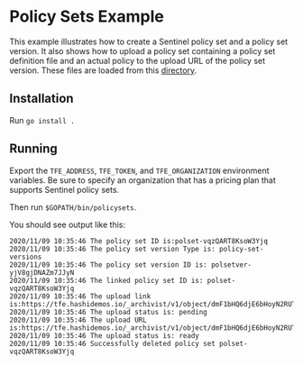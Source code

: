 # Policy Sets Example
This example illustrates how to create a Sentinel policy set and a policy set version. It also shows how to upload a policy set containing a policy set definition file and an actual policy to the upload URL of the policy set version. These files are loaded from this [directory](../../test-fixtures/policy-set-version).

## Installation
Run `go install .`

## Running
Export the `TFE_ADDRESS`, `TFE_TOKEN`, and `TFE_ORGANIZATION` environment variables. Be sure to specify an organization that has a pricing plan that supports Sentinel policy sets.

Then run `$GOPATH/bin/policysets`.

You should see output like this:
```
2020/11/09 10:35:46 The policy set ID is:polset-vqzQART8KsoW3Yjq
2020/11/09 10:35:46 The policy set version Type is: policy-set-versions
2020/11/09 10:35:46 The policy set version ID is: polsetver-yjV8gjDNAZm7JJyN
2020/11/09 10:35:46 The linked policy set ID is: polset-vqzQART8KsoW3Yjq
2020/11/09 10:35:46 The upload link is:https://tfe.hashidemos.io/_archivist/v1/object/dmF1bHQ6djE6bHoyN2RUTFFSVEFSOFhUT0l1UElQUmZLN20wTENxWVRIcUdNMXRxNzhKTDJnWCtPcjVhWFdTRS8wSE9jdTYxWTArejlXOEhXY1J1bWVkclp6bUdwVW1wTkRXUEJyU0VpMVllZ1ozVHQ5cmgveFhMS25BT09vcC9wcy9MVWRCQjI1SXcrZUNtUmdQRU9Oc0JsWm9MN2ZqSmhpU2FMbng0UWI2NU1nYloreTBiclJpdmlJMzJYckNmU2NwRXNIQVB6VGs4WFMwWWY5NS9vYjlJcUZXUklpa0F6alRlZTl3bkd4b1VDRnpqSElhQkZvWE5tNmFYaFh5NXpGM095ckFockk3d2w2TldWWHRaMzFTdXE5b0xJUzkrUA
2020/11/09 10:35:46 The upload status is: pending
2020/11/09 10:35:46 The upload URL is:https://tfe.hashidemos.io/_archivist/v1/object/dmF1bHQ6djE6bHoyN2RUTFFSVEFSOFhUT0l1UElQUmZLN20wTENxWVRIcUdNMXRxNzhKTDJnWCtPcjVhWFdTRS8wSE9jdTYxWTArejlXOEhXY1J1bWVkclp6bUdwVW1wTkRXUEJyU0VpMVllZ1ozVHQ5cmgveFhMS25BT09vcC9wcy9MVWRCQjI1SXcrZUNtUmdQRU9Oc0JsWm9MN2ZqSmhpU2FMbng0UWI2NU1nYloreTBiclJpdmlJMzJYckNmU2NwRXNIQVB6VGs4WFMwWWY5NS9vYjlJcUZXUklpa0F6alRlZTl3bkd4b1VDRnpqSElhQkZvWE5tNmFYaFh5NXpGM095ckFockk3d2w2TldWWHRaMzFTdXE5b0xJUzkrUA
2020/11/09 10:35:46 The upload status is: ready
2020/11/09 10:35:46 Successfully deleted policy set polset-vqzQART8KsoW3Yjq
```
